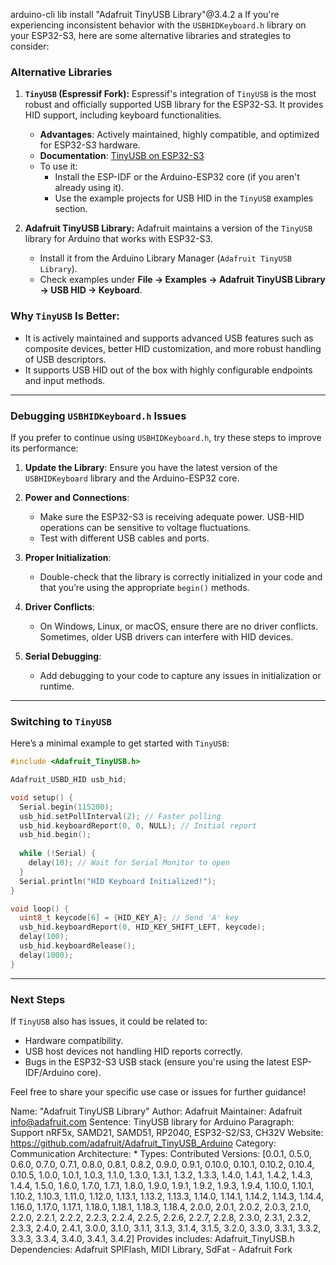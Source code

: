 arduino-cli lib install "Adafruit TinyUSB Library"@3.4.2
a
If you're experiencing inconsistent behavior with the `USBHIDKeyboard.h` library on your ESP32-S3, here are some alternative libraries and strategies to consider:

### Alternative Libraries
1. **`TinyUSB` (Espressif Fork):**
   Espressif's integration of `TinyUSB` is the most robust and officially supported USB library for the ESP32-S3. It provides HID support, including keyboard functionalities. 
   - **Advantages**: Actively maintained, highly compatible, and optimized for ESP32-S3 hardware.
   - **Documentation**: [TinyUSB on ESP32-S3](https://docs.espressif.com/projects/esp-idf/en/latest/esp32s3/api-reference/peripherals/usb.html)
   - To use it:
     - Install the ESP-IDF or the Arduino-ESP32 core (if you aren't already using it).
     - Use the example projects for USB HID in the `TinyUSB` examples section.

2. **Adafruit TinyUSB Library:**
   Adafruit maintains a version of the `TinyUSB` library for Arduino that works with ESP32-S3.
   - Install it from the Arduino Library Manager (`Adafruit TinyUSB Library`).
   - Check examples under **File -> Examples -> Adafruit TinyUSB Library -> USB HID -> Keyboard**.

### Why `TinyUSB` Is Better:
- It is actively maintained and supports advanced USB features such as composite devices, better HID customization, and more robust handling of USB descriptors.
- It supports USB HID out of the box with highly configurable endpoints and input methods.

---

### Debugging `USBHIDKeyboard.h` Issues
If you prefer to continue using `USBHIDKeyboard.h`, try these steps to improve its performance:

1. **Update the Library**: Ensure you have the latest version of the `USBHIDKeyboard` library and the Arduino-ESP32 core.

2. **Power and Connections**:
   - Make sure the ESP32-S3 is receiving adequate power. USB-HID operations can be sensitive to voltage fluctuations.
   - Test with different USB cables and ports.

3. **Proper Initialization**:
   - Double-check that the library is correctly initialized in your code and that you’re using the appropriate `begin()` methods.

4. **Driver Conflicts**:
   - On Windows, Linux, or macOS, ensure there are no driver conflicts. Sometimes, older USB drivers can interfere with HID devices.

5. **Serial Debugging**:
   - Add debugging to your code to capture any issues in initialization or runtime.

---

### Switching to `TinyUSB`
Here’s a minimal example to get started with `TinyUSB`:

```cpp
#include <Adafruit_TinyUSB.h>

Adafruit_USBD_HID usb_hid;

void setup() {
  Serial.begin(115200);
  usb_hid.setPollInterval(2); // Faster polling
  usb_hid.keyboardReport(0, 0, NULL); // Initial report
  usb_hid.begin();
  
  while (!Serial) {
    delay(10); // Wait for Serial Monitor to open
  }
  Serial.println("HID Keyboard Initialized!");
}

void loop() {
  uint8_t keycode[6] = {HID_KEY_A}; // Send 'A' key
  usb_hid.keyboardReport(0, HID_KEY_SHIFT_LEFT, keycode);
  delay(100);
  usb_hid.keyboardRelease();
  delay(1000);
}
```

---

### Next Steps
If `TinyUSB` also has issues, it could be related to:
- Hardware compatibility.
- USB host devices not handling HID reports correctly.
- Bugs in the ESP32-S3 USB stack (ensure you're using the latest ESP-IDF/Arduino core).

Feel free to share your specific use case or issues for further guidance!

Name: "Adafruit TinyUSB Library"
  Author: Adafruit
  Maintainer: Adafruit <info@adafruit.com>
  Sentence: TinyUSB library for Arduino
  Paragraph: Support nRF5x, SAMD21, SAMD51, RP2040, ESP32-S2/S3, CH32V
  Website: https://github.com/adafruit/Adafruit_TinyUSB_Arduino
  Category: Communication
  Architecture: *
  Types: Contributed
  Versions: [0.0.1, 0.5.0, 0.6.0, 0.7.0, 0.7.1, 0.8.0, 0.8.1, 0.8.2, 0.9.0, 0.9.1, 0.10.0, 0.10.1, 0.10.2, 0.10.4, 0.10.5, 1.0.0, 1.0.1, 1.0.3, 1.1.0, 1.3.0, 1.3.1, 1.3.2, 1.3.3, 1.4.0, 1.4.1, 1.4.2, 1.4.3, 1.4.4, 1.5.0, 1.6.0, 1.7.0, 1.7.1, 1.8.0, 1.9.0, 1.9.1, 1.9.2, 1.9.3, 1.9.4, 1.10.0, 1.10.1, 1.10.2, 1.10.3, 1.11.0, 1.12.0, 1.13.1, 1.13.2, 1.13.3, 1.14.0, 1.14.1, 1.14.2, 1.14.3, 1.14.4, 1.16.0, 1.17.0, 1.17.1, 1.18.0, 1.18.1, 1.18.3, 1.18.4, 2.0.0, 2.0.1, 2.0.2, 2.0.3, 2.1.0, 2.2.0, 2.2.1, 2.2.2, 2.2.3, 2.2.4, 2.2.5, 2.2.6, 2.2.7, 2.2.8, 2.3.0, 2.3.1, 2.3.2, 2.3.3, 2.4.0, 2.4.1, 3.0.0, 3.1.0, 3.1.1, 3.1.3, 3.1.4, 3.1.5, 3.2.0, 3.3.0, 3.3.1, 3.3.2, 3.3.3, 3.3.4, 3.4.0, 3.4.1, 3.4.2]
  Provides includes: Adafruit_TinyUSB.h
  Dependencies: Adafruit SPIFlash, MIDI Library, SdFat - Adafruit Fork